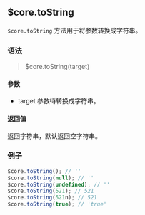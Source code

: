 ## $core.toString
`$core.toString` 方法用于将参数转换成字符串。

### 语法

> $core.toString(target)

#### 参数

- target 参数待转换成字符串。

#### 返回值

返回字符串，默认返回空字符串。

### 例子

```javascript
$core.toString(); // ''
$core.toString(null); // ''
$core.toString(undefined); // ''
$core.toString(521); // 521
$core.toString(521n); // 521
$core.toString(true); // 'true'
```